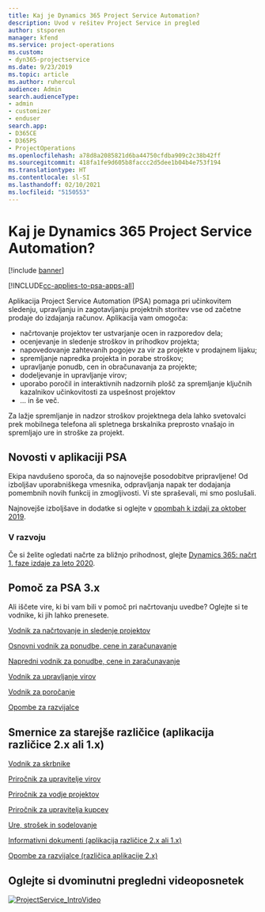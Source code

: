 ```yaml
---
title: Kaj je Dynamics 365 Project Service Automation?
description: Uvod v rešitev Project Service in pregled
author: stsporen
manager: kfend
ms.service: project-operations
ms.custom:
- dyn365-projectservice
ms.date: 9/23/2019
ms.topic: article
ms.author: ruhercul
audience: Admin
search.audienceType:
- admin
- customizer
- enduser
search.app:
- D365CE
- D365PS
- ProjectOperations
ms.openlocfilehash: a78d8a2085821d6ba44750cfdba909c2c38b42ff
ms.sourcegitcommit: 418fa1fe9d605b8faccc2d5dee1b04b4e753f194
ms.translationtype: HT
ms.contentlocale: sl-SI
ms.lasthandoff: 02/10/2021
ms.locfileid: "5150553"
---
```

# <a name="what-is-dynamics-365-project-service-automation"></a>Kaj je Dynamics 365 Project Service Automation?

[!include [banner](../includes/psa-now-project-operations.md)]

[!INCLUDE[cc-applies-to-psa-apps-all](../includes/cc-applies-to-psa-apps-all.md)]

Aplikacija Project Service Automation (PSA) pomaga pri učinkovitem sledenju, upravljanju in zagotavljanju projektnih storitev vse od začetne prodaje do izdajanja računov. Aplikacija vam omogoča:

- načrtovanje projektov ter ustvarjanje ocen in razporedov dela;
- ocenjevanje in sledenje stroškov in prihodkov projekta;
- napovedovanje zahtevanih pogojev za vir za projekte v prodajnem lijaku;
- spremljanje napredka projekta in porabe stroškov;
- upravljanje ponudb, cen in obračunavanja za projekte;
- dodeljevanje in upravljanje virov;
- uporabo poročil in interaktivnih nadzornih plošč za spremljanje ključnih kazalnikov učinkovitosti za uspešnost projektov
- ... in še več.

Za lažje spremljanje in nadzor stroškov projektnega dela lahko svetovalci prek mobilnega telefona ali spletnega brskalnika preprosto vnašajo in spremljajo ure in stroške za projekt.

## <a name="whats-new-in-psa"></a>Novosti v aplikaciji PSA
Ekipa navdušeno sporoča, da so najnovejše posodobitve pripravljene! Od izboljšav uporabniškega vmesnika, odpravljanja napak ter dodajanja pomembnih novih funkcij in zmogljivosti. Vi ste spraševali, mi smo poslušali.

Najnovejše izboljšave in dodatke si oglejte v [opombah k izdaji za oktober 2019](https://docs.microsoft.com/dynamics365-release-plan/2019wave2/index).

### <a name="in-development"></a>V razvoju
Če si želite ogledati načrte za bližnjo prihodnost, glejte [Dynamics 365: načrt 1. faze izdaje za leto 2020](https://docs.microsoft.com/dynamics365-release-plan/2020wave1/index).

## <a name="get-help-with-psa-version-3x"></a>Pomoč za PSA 3.x
Ali iščete vire, ki bi vam bili v pomoč pri načrtovanju uvedbe? Oglejte si te vodnike, ki jih lahko prenesete.

 [Vodnik za načrtovanje in sledenje projektov](../psa/implementation-guides/project-planning-tracking.md)

 [Osnovni vodnik za ponudbe, cene in zaračunavanje](../psa/implementation-guides/begin-quoting-pricing-billing.md)

 [Napredni vodnik za ponudbe, cene in zaračunavanje](../psa/implementation-guides/adv-quoting-pricing-billing.md)

 [Vodnik za upravljanje virov](../psa/implementation-guides/resource-management-guide.md)

 [Vodnik za poročanje](../psa/implementation-guides/reporting-guide.md)

 [Opombe za razvijalce](../psa/developer-guides/overview-dev-notes-v3.x.md)

## <a name="guidance-for-earlier-versions-app-version-2x-or-1x"></a>Smernice za starejše različice (aplikacija različice 2.x ali 1.x)
 [Vodnik za skrbnike](../psa/admin-guide.md)

 [Priročnik za upravitelje virov](../psa/resource-manager-guide.md)

 [Priročnik za vodje projektov](../psa/project-manager-guide.md)

 [Priročnik za upravitelja kupcev](../psa/account-manager-guide.md)

 [Ure, strošek in sodelovanje](../psa/time-expense-collaboration-guide.md)

 [Informativni dokumenti (aplikacija različice 2.x ali 1.x)](../psa/white-papers.md)

 [Opombe za razvijalce (različica aplikacije 2.x)](../psa/developer-guides/add-custom-qoi-forms-v2.x.md)

 ## <a name="watch-a-2-minute-overview-video"></a>Oglejte si dvominutni pregledni videoposnetek
 <a name="heroArea"></a> [![ProjectService_IntroVideo](../psa/media/project-service-intro-video.png "ProjectService_IntroVideo")](https://go.microsoft.com/fwlink/p/?LinkId=799457)


